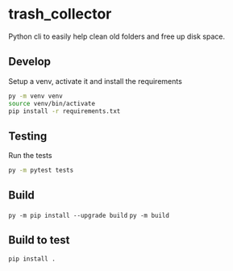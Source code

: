 # trash_collector

Python cli to easily help clean old folders and free up disk space.

## Develop

Setup a venv, activate it and install the requirements

```bash
py -m venv venv
source venv/bin/activate
pip install -r requirements.txt
```

## Testing

Run the tests

```bash
py -m pytest tests
```

## Build

`py -m pip install --upgrade build`
`py -m build`

## Build to test

`pip install .`


